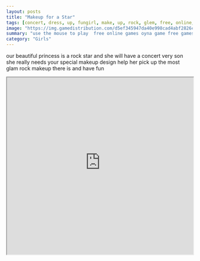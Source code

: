 ```yaml
---
layout: posts
title: "Makeup for a Star"
tags: [concert, dress, up, fungirl, make, up, rock, glem, free, online, games, oyna, game, free, games, play, play, games]
image: "https://img.gamedistribution.com/d5ef345947da40e998cad4abf2826c3e-512x384.jpeg"
summary: "use the mouse to play  free online games oyna game free games play play games"
category: "Girls"
---
```


our beautiful princess is a rock star and she will have a concert very son she really needs your special makeup design help her pick up the most glam rock makeup there is and have fun

<iframe width="100%" height="480px;" src="https://html5.gamedistribution.com/d5ef345947da40e998cad4abf2826c3e/"></iframe>
